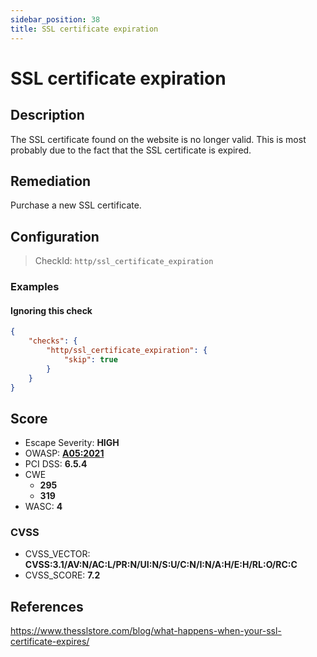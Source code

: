```yaml
---
sidebar_position: 38
title: SSL certificate expiration
---
```


# SSL certificate expiration

## Description

The SSL certificate found on the website is no longer valid. This is most probably due to the fact that the SSL certificate is expired.

## Remediation

Purchase a new SSL certificate.


## Configuration

> CheckId: `http/ssl_certificate_expiration`


### Examples


#### Ignoring this check

```json
{
    "checks": {
        "http/ssl_certificate_expiration": {
            "skip": true
        }
    }
}
```




## Score

- Escape Severity: **<span className="high-severity">HIGH</span>**
- OWASP: **[A05:2021](https://owasp.org/Top10/A05_2021-Security_Misconfiguration/)**
- PCI DSS: **6.5.4**
- CWE
  - **295**
  - **319**
- WASC: **4**



### CVSS

- CVSS_VECTOR: **CVSS:3.1/AV:N/AC:L/PR:N/UI:N/S:U/C:N/I:N/A:H/E:H/RL:O/RC:C**
- CVSS_SCORE: **7.2**

## References

https://www.thesslstore.com/blog/what-happens-when-your-ssl-certificate-expires/
